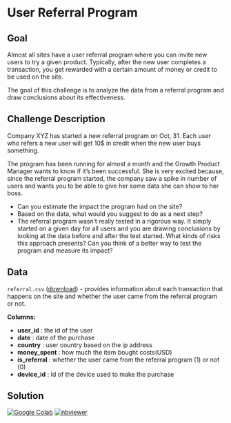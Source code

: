 # User Referral Program

## Goal

Almost all sites have a user referral program where you can invite new users to try a given product. Typically, after the new user completes a transaction, you get rewarded with a certain amount of money or credit to be used on the site.

The goal of this challenge is to analyze the data from a referral program and draw conclusions about its effectiveness.

## Challenge Description

Company XYZ has started a new referral program on Oct, 31. Each user who refers a new user will get 10$ in credit when the new user buys something.

The program has been running for almost a month and the Growth Product Manager wants to know if it’s been successful. She is very excited because, since the referral program started, the company saw a spike in number of users and wants you to be able to give her some data she can show to her boss.

- Can you estimate the impact the program had on the site?
- Based on the data, what would you suggest to do as a next step?
- The referral program wasn’t really tested in a rigorous way. It simply started on a given day for all users and you are drawing conclusions by looking at the data before and after the test started. What kinds of risks this approach presents? Can you think of a better way to test the program and measure its impact?

## Data

`referral.csv` ([download](https://github.com/sparsh-ai/assets/files/11149557/referral.csv)) - provides information about each transaction that happens on the site and whether the user came from the referral program or not.

**Columns:**

- **user\_id** : the id of the user
- **date** : date of the purchase
- **country** : user country based on the ip address
- **money\_spent** : how much the item bought costs(USD)
- **is\_referral** : whether the user came from the referral program (1) or not (0)
- **device\_id** : Id of the device used to make the purchase

## Solution

[![Google Colab](https://colab.research.google.com/assets/colab-badge.svg)](https://colab.research.google.com/gist/sparsh-ai/0a351138ace8c61a8ce36d934d7dbfa3/user-referral-program.ipynb)
[![nbviewer](https://camo.githubusercontent.com/a2b8b49ec63c501c07f7f5d73ced6fdee58a337609d4a6962d6ec5b4fbd3fec9/68747470733a2f2f696d672e736869656c64732e696f2f62616467652f72656e6465722d6e627669657765722d6f72616e67652e737667)](https://nbviewer.org/gist/sparsh-ai/0a351138ace8c61a8ce36d934d7dbfa3)
